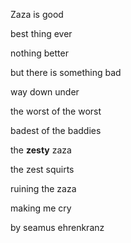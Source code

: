Zaza is good

best thing ever

nothing better

but there is something bad

way down under 

the worst of the worst 

badest of the baddies 

the **zesty** zaza

the zest squirts 

ruining the zaza 

making me cry 

by seamus ehrenkranz
